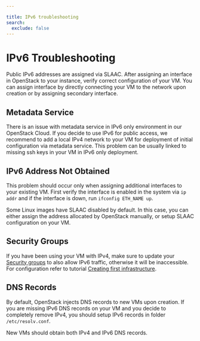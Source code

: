 ```yaml
---

title: IPv6 troubleshooting
search:
  exclude: false
---
```


# IPv6 Troubleshooting

Public IPv6 addresses are assigned via SLAAC. After assigning an interface in OpenStack to your instance, verify correct configuration of your VM. You can assign interface by directly connecting your VM to the network upon creation or by assigning secondary interface.

## Metadata Service

There is an issue with metadata service in IPv6 only environment in our OpenStack Cloud. If you decide to use IPv6 for public access, we recommend to add a local IPv4 network to your VM for deployment of initial configuration via metadata service. This problem can be usually linked to missing ssh keys in your VM in IPv6 only deployment.

## IPv6 Address Not Obtained

This problem should occur only when assigning additional interfaces to your existing VM. First verify the interface is enabled in the system via `ip addr` and if the interface is down, run `ifconfig ETH_NAME up`.

Some Linux images have SLAAC disabled by default. In this case, you can either assign the address allocated by OpenStack manually, or setup SLAAC configuration on your VM.

## Security Groups

If you have been using your VM with IPv4, make sure to update your [Security groups](../additional-information/security-groups.md) to also allow IPv6 traffic, otherwise it will be inaccessible. For configuration refer to tutorial [Creating first infrastructure](../getting-started/creating-first-infrastructure.md#update-security-group).

## DNS Records

By default, OpenStack injects DNS records to new VMs upon creation. If you are missing IPv6 DNS records on your VM and you decide to completely remove IPv4, you should setup IPv6 records in folder `/etc/resolv.conf`.

New VMs should obtain both IPv4 and IPv6 DNS records.
